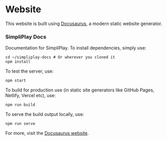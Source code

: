 # Website

This website is built using [Docusaurus](https://docusaurus.io/), a modern static website generator.

### SimpliPlay Docs
Documentation for SimpliPlay.
To install dependencies, simply use:

```shell
cd ~/simpliplay-docs # Or wherever you cloned it
npm install
```
To test the server, use:
```shell
npm start
```

To build for production use (in static site generators like GitHub Pages, Netlify, Vercel etc), use:

```shell
npm run build
```

To serve the build output locally, use:
```shell
npm run serve
```

For more, visit the [Docusaurus website](https://docusaurus.io/).
